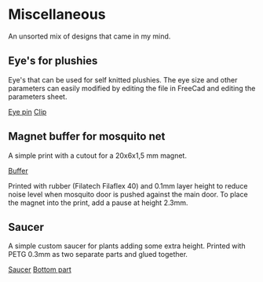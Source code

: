 # Miscellaneous

An unsorted mix of designs that came in my mind.

## Eye's for plushies

Eye's that can be used for self knitted plushies. The eye size and other parameters can easily modified by editing the file in FreeCad and editing the parameters sheet.

[Eye pin](./eye_with_clip.stl)
[Clip](./eye_clipper.stl)

## Magnet buffer for mosquito net

A simple print with a cutout for a 20x6x1,5 mm magnet.

[Buffer](./mosquito_fence_magnetic_buffer.stl)

Printed with rubber (Filatech Filaflex 40) and 0.1mm layer height to reduce noise level when mosquito door is pushed against the main door.
To place the magnet into the print, add a pause at height 2.3mm.

## Saucer

A simple custom saucer for plants adding some extra height.
Printed with PETG 0.3mm as two separate parts and glued together.

[Saucer](./saucer_base.stl)
[Bottom part](./saucer_bottom.stl)
